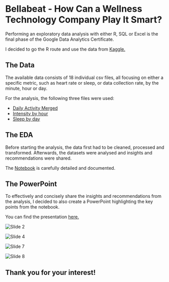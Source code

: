 # Bellabeat - How Can a Wellness Technology Company Play It Smart?

Performing an exploratory data analysis with either R, SQL or Excel is the final phase of the Google Data Analytics Certificate. 

I decided to go the R route and use the data from [Kaggle.](https://www.kaggle.com/arashnic/fitbit)

## The Data

The available data consists of 18 individual csv files, all focusing on either a specific metric, such as heart rate or sleep, or data collection rate, by the minute, hour or day.

For the analysis, the following three files were used:
* [Daily Activity Merged](https://github.com/zangerls/Bellabeat/blob/main/dailyActivity_merged.csv)
* [Intensity by hour](https://github.com/zangerls/Bellabeat/blob/main/hourlyIntensities_merged.csv)
* [Sleep by day](https://github.com/zangerls/Bellabeat/blob/main/sleepDay_merged.csv)

## The EDA

Before starting the analysis, the data first had to be cleaned, processed and transformed. Afterwards, the datasets were analysed and insights and recommendations were shared.

The [Notebook](https://github.com/zangerls/Bellabeat/blob/main/bellabeat.ipynb) is carefully detailed and documented.

## The PowerPoint

To effectively and concisely share the insights and recommendations from the analysis, I decided to also create a PowerPoint highlighting the key points from the notebook.

You can find the presentation [here.](https://github.com/zangerls/Bellabeat/blob/main/Bellabeat%202022.pptx)

![Slide 2](https://user-images.githubusercontent.com/66888655/158025986-89e55925-42e0-47cc-ae9c-8176b0ec16f8.png)

![Slide 4](https://user-images.githubusercontent.com/66888655/158026006-5cb2c528-edc2-4889-a56e-d43819d3c662.png)

![Slide 7](https://user-images.githubusercontent.com/66888655/158026013-82f107c7-fa63-420c-be59-c18351e5b186.png)

![Slide 8](https://user-images.githubusercontent.com/66888655/158026027-62c99d13-c868-4ada-a5e0-bd8c83e7f66f.png)

## Thank you for your interest!
